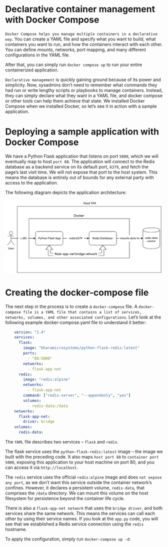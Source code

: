 # Declarative container management with Docker Compose

`Docker Compose helps you manage multiple containers in a declarative way`. You can create a YAML file and specify what you want to build, what containers you want to run, and how the containers interact with each other. You can define mounts, networks, port mapping, and many different configurations in the YAML file.

After that, you can simply run `docker compose up` to run your entire containerized application.

`Declarative management` is quickly gaining ground because of its power and simplicity. Now, sysadmins don’t need to remember what commands they had run or write lengthy scripts or playbooks to manage containers. Instead, they can simply declare what they want in a YAML file, and docker compose or other tools can help them achieve that state. We installed Docker Compose when we installed Docker, so let’s see it in action with a sample application.

# Deploying a sample application with Docker Compose

We have a Python Flask application that listens on port `5000`, which we will eventually map to host `port 80`. The application will connect to the Redis database as a backend service on its default port, `6379`, and fetch the page’s last visit time. We will not expose that port to the host system. This means the database is entirely out of bounds for any external party with access to the application.

The following diagram depicts the application architecture:

![alt text](image.png)

# Creating the docker-compose file
The next step in the process is to create a `docker-compose` file. A `docker-compose file is a YAML file that contains a list of services, networks, volumes, and other associated configurations`. Let’s look at the following example docker-compose.yaml file to understand it better:

```yaml
    version: "2.4"
    services:
      flask:
        image: "bharamicrosystems/python-flask-redis:latest"
        ports:
          - "80:5000"
        networks:
          - flask-app-net
      redis:
        image: "redis:alpine"
        networks:
          - flask-app-net
        command: ["redis-server", "--appendonly", "yes"]
        volumes:
          - redis-data:/data
    networks:
      flask-app-net:
        driver: bridge
    volumes:
      redis-data:
```

The `YAML` file describes two services – `flask` and `redis`.

The flask service uses the `python-flask-redis:latest` image – the image we built with the preceding code. It also maps `host port 80` to `container port 5000`, exposing this application to your host machine on port 80, and you can access it via `http://localhost`.

The `redis` service uses the official `redis:alpine` image and does `not expose any port`, as we don’t want this service outside the container network’s confines. However, it declares a persistent volume, `redis-data`, that comprises the `/data` directory. We can mount this volume on the host filesystem for persistence beyond the container life cycle.

There is also a `flask-app-net network` that uses the `bridge driver`, and both services share the same network. This means the services can call each other by using their service names. If you look at the `app.py` code, you will see that we established a Redis service connection using the `redis` hostname.

To apply the configuration, simply run `docker-compose up -d`: